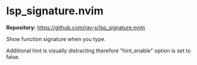 # lsp_signature.nvim

**Repository:** <https://github.com/ray-x/lsp_signature.nvim>

Show function signature when you type.

Additional hint is visually distracting therefore "hint_enable" option is set to false.
